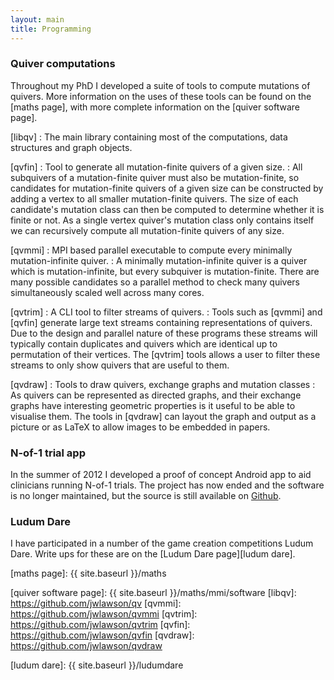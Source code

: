 ```yaml
---
layout: main
title: Programming
---
```


### Quiver computations

Throughout my PhD I developed a suite of tools to compute mutations of
quivers. More information on the uses of these tools can be found on the
[maths page], with more complete information on the [quiver software page].

[libqv]
: The main library containing most of the computations, data structures and graph
objects.

[qvfin]
: Tool to generate all mutation-finite quivers of a given size.
: All subquivers of a mutation-finite quiver must also be mutation-finite, so
candidates for mutation-finite quivers of a given size can be constructed by
adding a vertex to all smaller mutation-finite quivers. The size of each
candidate's mutation class can then be computed to determine whether it is
finite or not. As a single vertex quiver's mutation class only contains itself
we can recursively compute all mutation-finite quivers of any size.

[qvmmi]
: MPI based parallel executable to compute every minimally mutation-infinite
quiver.
: A minimally mutation-infinite quiver is a quiver which is mutation-infinite,
but every subquiver is mutation-finite. There are many possible candidates so a
parallel method to check many quivers simultaneously scaled well across many
cores.

[qvtrim]
: A CLI tool to filter streams of quivers.
: Tools such as [qvmmi] and [qvfin] generate large text streams containing
representations of quivers. Due to the design and parallel nature of these
programs these streams will typically contain duplicates and quivers which are
identical up to permutation of their vertices. The [qvtrim] tools allows a user
to filter these streams to only show quivers that are useful to them.

[qvdraw]
: Tools to draw quivers, exchange graphs and mutation classes
: As quivers can be represented as directed graphs, and their exchange graphs
have interesting geometric properties is it useful to be able to visualise them.
The tools in [qvdraw] can layout the graph and output as a picture or as LaTeX to
allow images to be embedded in papers.

### N-of-1 trial app

In the summer of 2012 I developed a proof of concept Android app to aid
clinicians running N-of-1 trials.  The project has now ended and the software is
no longer maintained, but the source is still available on [Github][nof1
github].

### Ludum Dare

I have participated in a number of the game creation competitions Ludum Dare.
Write ups for these are on the [Ludum Dare page][ludum dare].

[maths page]: {{ site.baseurl }}/maths

[quiver software page]: {{ site.baseurl }}/maths/mmi/software
[libqv]: https://github.com/jwlawson/qv
[qvmmi]: https://github.com/jwlawson/qvmmi
[qvtrim]: https://github.com/jwlawson/qvtrim
[qvfin]: https://github.com/jwlawson/qvfin
[qvdraw]: https://github.com/jwlawson/qvdraw

[nof1 github]: //github.com/jwlawson/nof1

[ludum dare]: {{ site.baseurl }}/ludumdare
